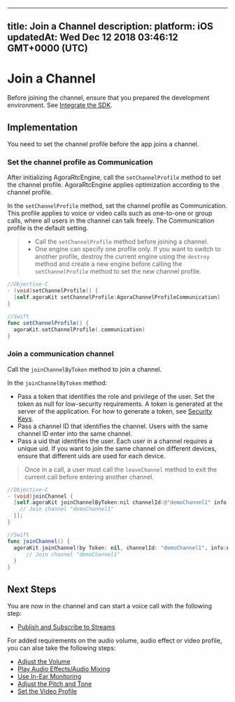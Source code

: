 
---
title: Join a Channel
description: 
platform: iOS
updatedAt: Wed Dec 12 2018 03:46:12 GMT+0000 (UTC)
---
# Join a Channel
Before joining the channel, ensure that you prepared the development environment. See [Integrate the SDK](../../en/Video/ios_video.md).

## Implementation
You need to set the channel profile before the app joins a channel.

### Set the channel profile as Communication
After initializing AgoraRtcEngine, call the `setChannelProfile` method to set the channel profile. AgoraRtcEngine applies optimization according to the channel profile.

In the `setChannelProfile` method, set the channel profile as Communication. This profile applies to voice or video calls such as one-to-one or group calls, where all users in the channel can talk freely. The Communication profile is the default setting.

> - Call the `setChannelProfile` method before joining a channel.
> - One engine can specify one profile only. If you want to switch to another profile, destroy the current engine using the `destroy` method and create a new engine before calling the `setChannelProfile` method to set the new channel profile.

```objective-c
//Objective-C
- (void)setChannelProfile() {
  [self.agoraKit setChannelProfile:AgoraChannelProfileCommunication]
}
```

```swift
//Swift
func setChannelProfile() {
  agoraKit.setChannelProfile(.communication)
}
```

### Join a communication channel
Call the `joinChannelByToken` method to join a channel. 

In the `joinChannelByToken` method:

- Pass a token that identifies the role and privilege of the user. Set the token as null for low-security requirements. A token is generated at the server of the application. For how to generate a token, see [Security Keys](../../en/Video/token.md).
- Pass a channel ID that identifies the channel. Users with the same channel ID enter into the same channel.
- Pass a uid that identifies the user. Each user in a channel requires a unique uid. If you want to join the same channel on different devices, ensure that different uids are used for each device.

> Once in a call, a user must call the `leaveChannel` method to exit the current call before entering another channel.

```objective-c
//Objective-C
- (void)joinChannel {
  [self.agoraKit joinChannelByToken:nil channelId:@"demoChannel1" info:nil uid:0 joinSuccess:^(NSString *channel, NSUInteger uid, NSInteger elapsed) {
    // Join channel "demoChannel1"
  }];
}
```

```swift
//Swift
func joinChannel() {
  agoraKit.joinChannel(by Token: nil, channelId: "demoChannel1", info:nil, uid:0){[weak self] (sid, uid, elapsed) -> Void in
      // Join channel "demoChannel1"
  }
}
```

## Next Steps
You are now in the channel and can start a voice call with the following step:

* [Publish and Subscribe to Streams](../../en/Video/publish_ios.md)

For added requirements on the audio volume, audio effect or video profile, you can alse take the following steps:

* [Adjust the Volume](../../en/Video/volume_ios.md)
* [Play Audio Effects/Audio Mixing](../../en/Video/effect_mixing_ios.md)
* [Use In-Ear Monitoring](../../en/Video/in-ear_ios.md)
* [Adjust the Pitch and Tone](../../en/Video/voice_effect_ios.md)
* [Set the Video Profile](../../en/Video/videoProfile_ios.md)
